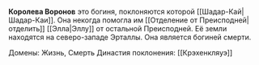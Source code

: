 **Королева Воронов** это богиня, поклоняются которой [[Шадар-Кай|Шадар-Каи]]. Она некогда помогла им [[Отделение от Преисподней|отделить]] [[Элла|Эллу]] от остальной Преисподней. Её земли находятся на северо-западе Эрталлы. Она является богиней смерти.

Домены: Жизнь, Смерть
Династия поклонения: [[Крэхенкляуэ]]